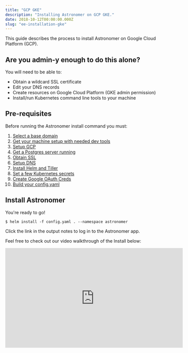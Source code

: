 ```yaml
---
title: "GCP GKE"
description: "Installing Astronomer on GCP GKE."
date: 2018-10-12T00:00:00.000Z
slug: "ee-installation-gke"
---
```


This guide describes the process to install Astronomer on Google Cloud Platform (GCP).

## Are you admin-y enough to do this alone?

You will need to be able to:

* Obtain a wildcard SSL certificate
* Edit your DNS records
* Create resources on Google Cloud Platform
  (GKE admin permission)
* Install/run Kubernetes command line tools to your machine

## Pre-requisites

Before running the Astronomer install command you must:

1. [Select a base domain](https://astronomer.io/docs/ee-installation-base-domain)
2. [Get your machine setup with needed dev tools](https://astronomer.io/docs/ee-installation-dev-env)
3. [Setup GCP](https://astronomer.io/docs/ee-installation-gcp-setup)
4. [Get a Postgres server running](https://astronomer.io/docs/ee-installation-postgres)
5. [Obtain SSL](https://astronomer.io/docs/ee-installation-ssl)
6. [Setup DNS](https://astronomer.io/docs/ee-installation-dns)
7. [Install Helm and Tiller](https://astronomer.io/docs/ee-installation-helm)
8. [Set a few Kubernetes secrets](https://astronomer.io/docs/ee-installation-k8s-secrets)
9. [Create Google OAuth Creds ](https://astronomer.io/docs/ee-installation-google-oauth)
10. [Build your config.yaml](https://preview.astronomer.io/docs/ee-configyaml/)

## Install Astronomer

You're ready to go!

```shell
$ helm install -f config.yaml . --namespace astronomer
```

Click the link in the output notes to log in to the Astronomer app.

Feel free to check out our video walkthrough of the Install below:

<iframe width="560" height="315" src="https://www.youtube.com/embed/IoeesuFNG9Q" frameborder="0" allow="accelerometer; autoplay; encrypted-media; gyroscope; picture-in-picture" allowfullscreen></iframe>
